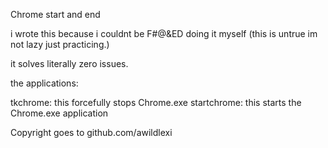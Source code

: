 Chrome start and end

i wrote this because i couldnt be F#@&ED doing it myself (this is untrue im not lazy just practicing.)

it solves literally zero issues.

the applications:

tkchrome: this forcefully stops Chrome.exe
startchrome: this starts the Chrome.exe application

Copyright goes to github.com/awildlexi
